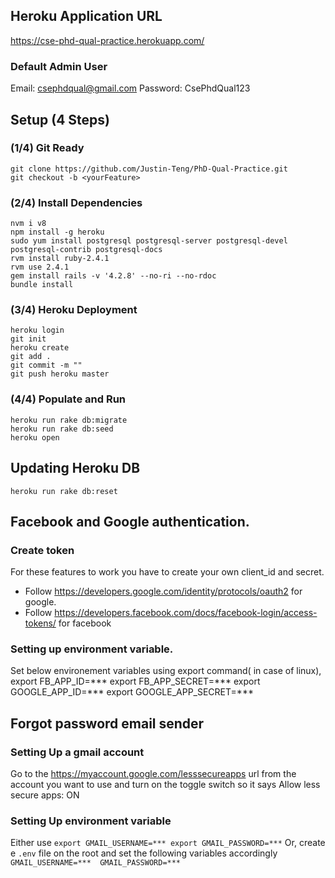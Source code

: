 ## Heroku Application URL
https://cse-phd-qual-practice.herokuapp.com/

### Default Admin User
Email: csephdqual@gmail.com
Password: CsePhdQual123

## Setup (4 Steps)
### (1/4) Git Ready
```
git clone https://github.com/Justin-Teng/PhD-Qual-Practice.git
git checkout -b <yourFeature>
```

### (2/4) Install Dependencies
```
nvm i v8 
npm install -g heroku
sudo yum install postgresql postgresql-server postgresql-devel postgresql-contrib postgresql-docs
rvm install ruby-2.4.1
rvm use 2.4.1
gem install rails -v '4.2.8' --no-ri --no-rdoc
bundle install
```

### (3/4) Heroku Deployment
```
heroku login
git init
heroku create
git add .
git commit -m ""
git push heroku master
```

### (4/4) Populate and Run
```
heroku run rake db:migrate
heroku run rake db:seed
heroku open
```
## Updating Heroku DB
```
heroku run rake db:reset
```

## Facebook and Google authentication.
### Create token
For these features to work you have to create your own client_id and secret.
* Follow https://developers.google.com/identity/protocols/oauth2 for google.
* Follow https://developers.facebook.com/docs/facebook-login/access-tokens/ for facebook
### Setting up environment variable.
Set below environement variables using export command( in case of linux),
export FB_APP_ID=***
export FB_APP_SECRET=***
export GOOGLE_APP_ID=***
export GOOGLE_APP_SECRET=***


## Forgot password email sender 
### Setting Up a gmail account
Go to the https://myaccount.google.com/lesssecureapps url from the account you want to use and turn on the toggle switch so it says Allow less secure apps: ON 

### Setting Up environment variable
Either use 
    ```
    export GMAIL_USERNAME=***
    export GMAIL_PASSWORD=***
    ```
Or, create e ```.env``` file on the root and set the  following variables accordingly
    ```
    GMAIL_USERNAME=*** 
    GMAIL_PASSWORD=***
    ```
